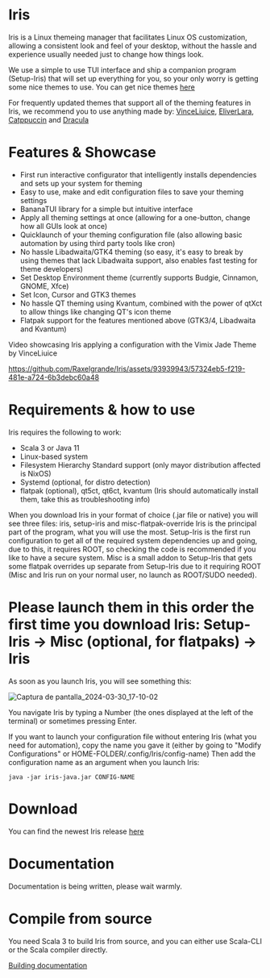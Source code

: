 # Iris
Iris is a Linux themeing manager that facilitates Linux OS customization, allowing a consistent look and feel of your desktop, without the hassle and experience usually needed just to change how things look.

We use a simple to use TUI interface and ship a companion program (Setup-Iris) that will set up everything for you, so your only worry is getting some nice themes to use. You can get nice themes [here](https://www.gnome-look.org/)

For frequently updated themes that support all of the theming features in Iris, we recommend you to use anything made by: [VinceLiuice](https://github.com/vinceliuice), [EliverLara](https://github.com/EliverLara), [Catppuccin](https://github.com/catppuccin) and [Dracula](https://github.com/dracula)

# Features & Showcase
- First run interactive configurator that intelligently installs dependencies and sets up your system for theming
- Easy to use, make and edit configuration files to save your theming settings
- BananaTUI library for a simple but intuitive interface
- Apply all theming settings at once (allowing for a one-button, change how all GUIs look at once)
- Quicklaunch of your theming configuration file (also allowing basic automation by using third party tools like cron)
- No hassle Libadwaita/GTK4 theming (so easy, it's easy to break by using themes that lack Libadwaita support, also enables fast testing for theme developers)
- Set Desktop Environment theme (currently supports Budgie, Cinnamon, GNOME, Xfce)
- Set Icon, Cursor and GTK3 themes
- No hassle QT theming using Kvantum, combined with the power of qtXct to allow things like changing QT's icon theme
- Flatpak support for the features mentioned above (GTK3/4, Libadwaita and Kvantum)

Video showcasing Iris applying a configuration with the Vimix Jade Theme by VinceLiuice


https://github.com/Raxelgrande/Iris/assets/93939943/57324eb5-f219-481e-a724-6b3debc60a48



# Requirements & how to use
Iris requires the following to work:
- Scala 3 or Java 11
- Linux-based system
- Filesystem Hierarchy Standard support (only mayor distribution affected is NixOS)
- Systemd (optional, for distro detection)
- flatpak (optional), qt5ct, qt6ct, kvantum (Iris should automatically install them, take this as troubleshooting info)

When you download Iris in your format of choice (.jar file or native) you will see three files: iris, setup-iris and misc-flatpak-override
Iris is the principal part of the program, what you will use the most. 
Setup-Iris is the first run configuration to get all of the required system dependencies up and going, due to this, it requires ROOT, so checking the code is recommended if you like to have a secure system.
Misc is a small addon to Setup-Iris that gets some flatpak overrides up separate from Setup-Iris due to it requiring ROOT (Misc and Iris run on your normal user, no launch as ROOT/SUDO needed).

# Please launch them in this order the first time you download Iris: Setup-Iris -> Misc (optional, for flatpaks) -> Iris

As soon as you launch Iris, you will see something this:

![Captura de pantalla_2024-03-30_17-10-02](https://github.com/Raxelgrande/Iris/assets/93939943/a7900d26-fa72-4f28-87a6-14663c33728a)

You navigate Iris by typing a Number (the ones displayed at the left of the terminal) or sometimes pressing Enter.

If you want to launch your configuration file without entering Iris (what you need for automation), copy the name you gave it (either by going to "Modify Configurations" or HOME-FOLDER/.config/Iris/config-name)
Then add the configuration name as an argument when you launch Iris:
```
java -jar iris-java.jar CONFIG-NAME
```

# Download
You can find the newest Iris release [here](https://github.com/Raxelgrande/Iris/releases)

# Documentation
Documentation is being written, please wait warmly.

# Compile from source
You need Scala 3 to build Iris from source, and you can either use Scala-CLI or the Scala compiler directly.

[Building documentation](/doc/build.md)
